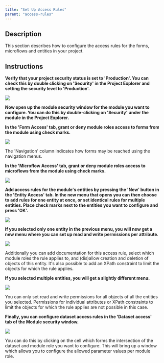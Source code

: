 ```yaml
---
title: "Set Up Access Rules"
parent: "access-rules"
---
```

## Description

This section describes how to configure the access rules for the forms, microflows and entities in your project.

## Instructions

 **Verify that your project security status is set to 'Production'. You can check this by double clicking on 'Security' in the Project Explorer and setting the security level to 'Production'.**

![](attachments/2621533/2752545.png)

 **Now open up the module security window for the module you want to configure. You can do this by double-clicking on 'Security' under the module in the Project Explorer.**

 **In the 'Form Access' tab, grant or deny module roles access to forms from the module using check marks.**

![](attachments/2621533/2752542.png)

The 'Navigation' column indicates how forms may be reached using the navigation menus.

 **In the 'Microflow Access' tab, grant or deny module roles access to microflows from the module using check marks.**

![](attachments/2621533/2752544.png)

 **Add access rules for the module's entities by pressing the 'New' button in the 'Entity Access' tab. In the new menu that opens you can then choose to add rules for one entity at once, or set identical rules for multiple entities. Place check marks next to the entities you want to configure and press 'OK'.**

![](attachments/2621533/2752555.png)

 **If you selected only one entity in the previous menu, you will now get a new menu where you can set up read and write permissions per attribute.**

![](attachments/2621533/2752556.png)

Additionally you can add documentation for this access rule, select which module roles the rule applies to, and (dis)allow creation and deletion of objects of this entity. It's also possible to add an XPath constraint to limit the objects for which the rule applies.

 **If you selected multiple entities, you will get a slightly different menu.**

![](attachments/2621533/2752557.png)

You can only set read and write permissions for all objects of all the entities you selected. Permissions for individual attributes or XPath constraints to limit the objects for which the rule applies are not possible in this case.

 **Finally, you can configure dataset access rules in the 'Dataset access' tab of the Module security window.**

![](attachments/2621533/2752543.png)

You can do this by clicking on the cell which forms the intersection of the dataset and module role you want to configure. This will bring up a window which allows you to configure the allowed parameter values per module role.
